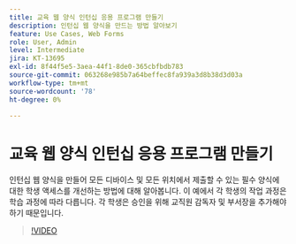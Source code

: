 ```yaml
---
title: 교육 웹 양식 인턴십 응용 프로그램 만들기
description: 인턴십 웹 양식을 만드는 방법 알아보기
feature: Use Cases, Web Forms
role: User, Admin
level: Intermediate
jira: KT-13695
exl-id: 8f44f5e5-3aea-44f1-8de0-365cbfbdb783
source-git-commit: 063268e985b7a64beffec8fa939a3d8b38d3d03a
workflow-type: tm+mt
source-wordcount: '78'
ht-degree: 0%

---
```


# 교육 웹 양식 인턴십 응용 프로그램 만들기

인턴십 웹 양식을 만들어 모든 디바이스 및 모든 위치에서 제출할 수 있는 필수 양식에 대한 학생 액세스를 개선하는 방법에 대해 알아봅니다. 이 예에서 각 학생의 작업 과정은 학습 과정에 따라 다릅니다. 각 학생은 승인을 위해 교직원 감독자 및 부서장을 추가해야 하기 때문입니다.

>[!VIDEO](https://video.tv.adobe.com/v/3423378?quality=12&learn=on&hidetitle=true&captions=kor)
